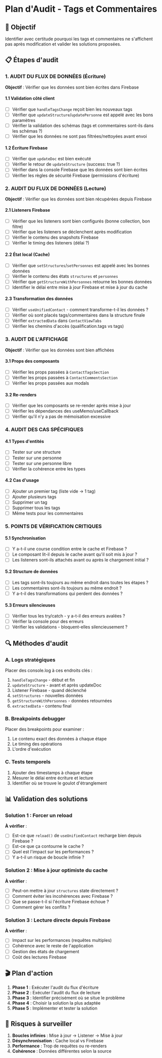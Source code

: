 # Plan d'Audit - Tags et Commentaires

## 🎯 Objectif
Identifier avec certitude pourquoi les tags et commentaires ne s'affichent pas après modification et valider les solutions proposées.

## 📋 Étapes d'audit

### 1. AUDIT DU FLUX DE DONNÉES (Écriture)
**Objectif** : Vérifier que les données sont bien écrites dans Firebase

#### 1.1 Validation côté client
- [ ] Vérifier que `handleTagsChange` reçoit bien les nouveaux tags
- [ ] Vérifier que `updateStructure`/`updatePersonne` est appelé avec les bons paramètres
- [ ] Vérifier la validation des schémas (tags et commentaires sont-ils dans les schémas ?)
- [ ] Vérifier que les données ne sont pas filtrées/nettoyées avant envoi

#### 1.2 Écriture Firebase
- [ ] Vérifier que `updateDoc` est bien exécuté
- [ ] Vérifier le retour de `updateStructure` (success: true ?)
- [ ] Vérifier dans la console Firebase que les données sont bien écrites
- [ ] Vérifier les règles de sécurité Firebase (permissions d'écriture)

### 2. AUDIT DU FLUX DE DONNÉES (Lecture)
**Objectif** : Vérifier que les données sont bien récupérées depuis Firebase

#### 2.1 Listeners Firebase
- [ ] Vérifier que les listeners sont bien configurés (bonne collection, bon filtre)
- [ ] Vérifier que les listeners se déclenchent après modification
- [ ] Vérifier le contenu des snapshots Firebase
- [ ] Vérifier le timing des listeners (délai ?)

#### 2.2 État local (Cache)
- [ ] Vérifier que `setStructures`/`setPersonnes` est appelé avec les bonnes données
- [ ] Vérifier le contenu des états `structures` et `personnes`
- [ ] Vérifier que `getStructureWithPersonnes` retourne les bonnes données
- [ ] Identifier le délai entre mise à jour Firebase et mise à jour du cache

#### 2.3 Transformation des données
- [ ] Vérifier `useUnifiedContact` - comment transforme-t-il les données ?
- [ ] Vérifier où sont placés tags/commentaires dans la structure finale
- [ ] Vérifier `extractedData` dans `ContactViewTabs`
- [ ] Vérifier les chemins d'accès (qualification.tags vs tags)

### 3. AUDIT DE L'AFFICHAGE
**Objectif** : Vérifier que les données sont bien affichées

#### 3.1 Props des composants
- [ ] Vérifier les props passées à `ContactTagsSection`
- [ ] Vérifier les props passées à `ContactCommentsSection`
- [ ] Vérifier les props passées aux modals

#### 3.2 Re-renders
- [ ] Vérifier que les composants se re-render après mise à jour
- [ ] Vérifier les dépendances des useMemo/useCallback
- [ ] Vérifier qu'il n'y a pas de mémoisation excessive

### 4. AUDIT DES CAS SPÉCIFIQUES

#### 4.1 Types d'entités
- [ ] Tester sur une structure
- [ ] Tester sur une personne
- [ ] Tester sur une personne libre
- [ ] Vérifier la cohérence entre les types

#### 4.2 Cas d'usage
- [ ] Ajouter un premier tag (liste vide → 1 tag)
- [ ] Ajouter plusieurs tags
- [ ] Supprimer un tag
- [ ] Supprimer tous les tags
- [ ] Même tests pour les commentaires

### 5. POINTS DE VÉRIFICATION CRITIQUES

#### 5.1 Synchronisation
- [ ] Y a-t-il une course condition entre le cache et Firebase ?
- [ ] Le composant lit-il depuis le cache avant qu'il soit mis à jour ?
- [ ] Les listeners sont-ils attachés avant ou après le chargement initial ?

#### 5.2 Structure de données
- [ ] Les tags sont-ils toujours au même endroit dans toutes les étapes ?
- [ ] Les commentaires sont-ils toujours au même endroit ?
- [ ] Y a-t-il des transformations qui perdent des données ?

#### 5.3 Erreurs silencieuses
- [ ] Vérifier tous les try/catch - y a-t-il des erreurs avalées ?
- [ ] Vérifier la console pour des erreurs
- [ ] Vérifier les validations - bloquent-elles silencieusement ?

## 🔍 Méthodes d'audit

### A. Logs stratégiques
Placer des console.log à ces endroits clés :
1. `handleTagsChange` - début et fin
2. `updateStructure` - avant et après updateDoc
3. Listener Firebase - quand déclenché
4. `setStructures` - nouvelles données
5. `getStructureWithPersonnes` - données retournées
6. `extractedData` - contenu final

### B. Breakpoints debugger
Placer des breakpoints pour examiner :
1. Le contenu exact des données à chaque étape
2. Le timing des opérations
3. L'ordre d'exécution

### C. Tests temporels
1. Ajouter des timestamps à chaque étape
2. Mesurer le délai entre écriture et lecture
3. Identifier où se trouve le goulot d'étranglement

## 📊 Validation des solutions

### Solution 1 : Forcer un reload
**À vérifier** :
- [ ] Est-ce que `reload()` de `useUnifiedContact` recharge bien depuis Firebase ?
- [ ] Est-ce que ça contourne le cache ?
- [ ] Quel est l'impact sur les performances ?
- [ ] Y a-t-il un risque de boucle infinie ?

### Solution 2 : Mise à jour optimiste du cache
**À vérifier** :
- [ ] Peut-on mettre à jour `structures` state directement ?
- [ ] Comment éviter les incohérences avec Firebase ?
- [ ] Que se passe-t-il si l'écriture Firebase échoue ?
- [ ] Comment gérer les conflits ?

### Solution 3 : Lecture directe depuis Firebase
**À vérifier** :
- [ ] Impact sur les performances (requêtes multiples)
- [ ] Cohérence avec le reste de l'application
- [ ] Gestion des états de chargement
- [ ] Coût des lectures Firebase

## 🎬 Plan d'action

1. **Phase 1** : Exécuter l'audit du flux d'écriture
2. **Phase 2** : Exécuter l'audit du flux de lecture
3. **Phase 3** : Identifier précisément où se situe le problème
4. **Phase 4** : Choisir la solution la plus adaptée
5. **Phase 5** : Implémenter et tester la solution

## 🚨 Risques à surveiller

1. **Boucles infinies** : Mise à jour → Listener → Mise à jour
2. **Désynchronisation** : Cache local vs Firebase
3. **Performance** : Trop de requêtes ou re-renders
4. **Cohérence** : Données différentes selon la source
